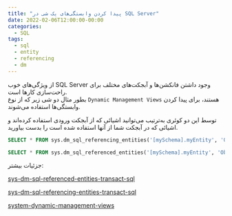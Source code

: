 ```yaml
---
title: "پیدا کردن وابستگی‌های یک شی در SQL Server"
date: 2022-02-06T12:00:00-00:00
categories:
  - SQL
tags:
  - sql
  - entity
  - referencing
  - dm
---
```


از ویژگی‌های خوب SQL Server وجود داشتن فانکشن‌ها و آبجکت‌های مختلف برای راحت‌سازی کارها است.  
بطور مثال دو شی زیر که از نوع `Dynamic Management Views` هستند، برای پیدا کردن وابستگی‌ها استفاده می‌شوند.  

توسط این دو کوئری به‌ترتیب می‌توانید اشیائی که از آبجکت ورودی استفاده کرده‌اند و اشیائی که در آبجکت شما از آنها استفاده شده است را بدست بیاورید.  

```sql
SELECT * FROM sys.dm_sql_referencing_entities('[mySchema].myEntity', 'Object')
```

```sql
SELECT * FROM sys.dm_sql_referenced_entities('[mySchema].myEntity', 'Object')
```

جزئیات بیشتر:  

[sys-dm-sql-referenced-entities-transact-sql](https://docs.microsoft.com/en-us/sql/relational-databases/system-dynamic-management-views/sys-dm-sql-referenced-entities-transact-sql?view=sql-server-ver15)  

[sys-dm-sql-referencing-entities-transact-sql](https://docs.microsoft.com/en-us/sql/relational-databases/system-dynamic-management-views/sys-dm-sql-referencing-entities-transact-sql?view=sql-server-ver15)  

[system-dynamic-management-views](https://docs.microsoft.com/en-us/sql/relational-databases/system-dynamic-management-views/system-dynamic-management-views?view=sql-server-ver15)  